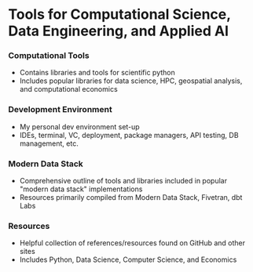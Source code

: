 # Tools for Computational Science, Data Engineering, and Applied AI

### Computational Tools
- Contains libraries and tools for scientific python
- Includes popular libraries for data science, HPC, geospatial analysis, and computational economics

### Development Environment
- My personal dev environment set-up
- IDEs, terminal, VC, deployment, package managers, API testing, DB management, etc.

### Modern Data Stack
- Comprehensive outline of tools and libraries included in popular "modern data stack" implementations
- Resources primarily compiled from Modern Data Stack, Fivetran, dbt Labs

### Resources
- Helpful collection of references/resources found on GitHub and other sites
- Includes Python, Data Science, Computer Science, and Economics 
